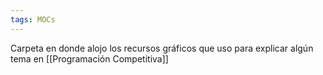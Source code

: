 ```yaml
---
tags: MOCs
---
```

Carpeta en donde alojo los recursos gráficos que uso para explicar algún tema en [[Programación Competitiva]]

```folder-index-content
```